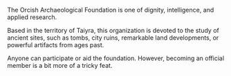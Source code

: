 The Orcish Archaeological Foundation is one of dignity, intelligence, and applied research.

Based in the territory of Taiyra, this organization is devoted to the study of ancient sites, such as tombs, city ruins, remarkable land developments, or powerful artifacts from ages past.

Anyone can participate or aid the foundation. However, becoming an official member is a bit more of a tricky feat.
